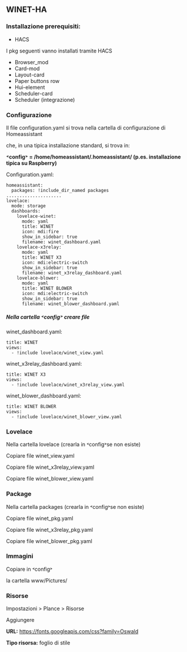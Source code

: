 ## WINET-HA

### Installazione prerequisiti:

-	HACS
  
I pkg seguenti vanno installati tramite HACS
-	Browser_mod
-	Card-mod
-	Layout-card
- Paper buttons row
- Hui-element
-	Scheduler-card
-	Scheduler (integrazione)

### Configurazione

Il file configuration.yaml si trova nella cartella di configurazione di Homeassistant

che, in una tipica installazione standard, si trova in:

**˂config˃ = /home/homeassistant/.homeassistant/ (p.es.  installazione tipica su Raspberry)**

Configuration.yaml:

```
homeassistant:
  packages: !include_dir_named packages
.....................
lovelace:
  mode: storage
  dashboards:
    lovelace-winet:
      mode: yaml
      title: WINET
      icon: mdi:fire
      show_in_sidebar: true
      filename: winet_dashboard.yaml
    lovelace-x3relay:
      mode: yaml
      title: WINET X3
      icon: mdi:electric-switch
      show_in_sidebar: true
      filename: winet_x3relay_dashboard.yaml
    lovelace-blower:
      mode: yaml
      title: WINET BLOWER
      icon: mdi:electric-switch
      show_in_sidebar: true
      filename: winet_blower_dashboard.yaml   
```
 


##### Nella cartella ˂config˃ creare  file 
winet_dashboard.yaml:
```
title: WINET
views:
  - !include lovelace/winet_view.yaml
```

winet_x3relay_dashboard.yaml:
```
title: WINET X3
views:
  - !include lovelace/winet_x3relay_view.yaml
```

winet_blower_dashboard.yaml:
```
title: WINET BLOWER
views:
  - !include lovelace/winet_blower_view.yaml
```
 
### Lovelace
Nella cartella lovelace  (crearla in ˂config˃se non esiste)

Copiare file winet_view.yaml

Copiare file winet_x3relay_view.yaml

Copiare file winet_blower_view.yaml

### Package

Nella cartella packages (crearla in ˂config˃se non esiste)

Copiare file winet_pkg.yaml

Copiare file winet_x3relay_pkg.yaml

Copiare file winet_blower_pkg.yaml

### Immagini
Copiare in ˂config˃

la cartella www/Pictures/
 
### Risorse
Impostazioni > Plance > Risorse

Aggiungere 

**URL:** https://fonts.googleapis.com/css?family=Oswald

**Tipo risorsa:** foglio di stile

 

